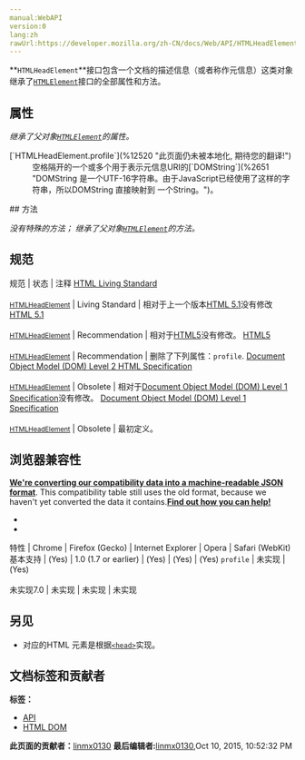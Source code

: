 ```yaml
---
manual:WebAPI
version:0
lang:zh
rawUrl:https://developer.mozilla.org/zh-CN/docs/Web/API/HTMLHeadElement
---
```






**`HTMLHeadElement`**接口包含一个文档的描述信息（或者称作元信息）这类对象继承了[`HTMLElement`](%2749 "HTMLElement 接口表示所有的 HTML 元素。一些HTML元素直接实现了HTMLElement接口，其它的间接实现HTMLElement接口.")接口的全部属性和方法。


## 属性<a name="属性"></a>


<em>继承了父对象[`HTMLElement`](%2749 "HTMLElement 接口表示所有的 HTML 元素。一些HTML元素直接实现了HTMLElement接口，其它的间接实现HTMLElement接口.")的属性。</em>

<dl><dt>[`HTMLHeadElement.profile`](%12520 "此页面仍未被本地化, 期待您的翻译!")<i></i></dt><dd>空格隔开的一个或多个用于表示元信息URI的[`DOMString`](%2651 "DOMString 是一个UTF-16字符串。由于JavaScript已经使用了这样的字符串，所以DOMString 直接映射到 一个String。")。</dd></dl>
## 方法<a name="方法"></a>


<em>没有特殊的方法； 继承了父对象[`HTMLElement`](%2749 "HTMLElement 接口表示所有的 HTML 元素。一些HTML元素直接实现了HTMLElement接口，其它的间接实现HTMLElement接口.")的方法。</em>


## 规范<a name="规范"></a>
规范 | 状态 | 注释 
[HTML Living Standard<br></br><small>HTMLHeadElement</small>](%12521 "") | Living Standard | 相对于上一个版本[HTML 5.1](%11883 "HTML 5.1")没有修改 
[HTML 5.1<br></br><small>HTMLHeadElement</small>](%12522 "") | Recommendation | 相对于[HTML5](%12136 "HTML5")没有修改。 
[HTML5<br></br><small>HTMLHeadElement</small>](%12523 "") | Recommendation | 删除了下列属性：`profile`. 
[Document Object Model (DOM) Level 2 HTML Specification<br></br><small>HTMLHeadElement</small>](%12524 "") | Obsolete | 相对于[Document Object Model (DOM) Level 1 Specification](%4414 "Document Object Model (DOM) Level 1 Specification")没有修改。 
[Document Object Model (DOM) Level 1 Specification<br></br><small>HTMLHeadElement</small>](%12525 "") | Obsolete | 最初定义。 


## 浏览器兼容性<a name="浏览器兼容性"></a>


**[We&#39;re converting our compatibility data into a machine-readable JSON format](%3344 "")**. This compatibility table still uses the old format, because we haven&#39;t yet converted the data it contains.**[Find out how you can help!](%3392 "")**


* 
* 
特性 | Chrome | Firefox (Gecko) | Internet Explorer | Opera | Safari (WebKit) 
基本支持 | (Yes) | 1.0 (1.7 or earlier) | (Yes) | (Yes) | (Yes) 
`profile` | 未实现 | (Yes)<br></br>未实现7.0 | 未实现 | 未实现 | 未实现 




## 另见<a name="另见"></a>

* 对应的HTML 元素是根据[`<head>`](%8648 "HTML head 元素 规定文档相关的通用信息（元数据），包括文档的标题，文档的样式和脚本的链接（定义）等。")实现。



## 文档标签和贡献者
**标签：**
* [API](%50 "")
* [HTML DOM](%6889 "")

**此页面的贡献者：**[linmx0130](%10614 "")
**最后编辑者:**[linmx0130](%10614 ""),<time>Oct 10, 2015, 10:52:32 PM</time>



